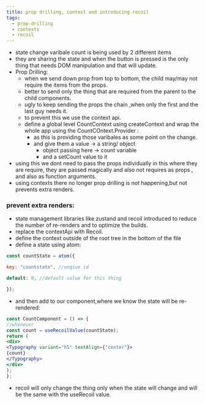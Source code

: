 ```yaml
---
title: prop drilling, context and introducing recoil
tags:
  - prop-drilling
  - contexts
  - recoil
---
```

- state change varibale count is being used by 2 different items 
- they are sharing the state and when the button is pressed is the only thing that needs DOM manipulation and that will update.
- Prop Drilling:
	- when we send down prop from top to bottom, the child may/may not require the items from the props.
	- better to send only the thing that are required from the parent to the child components.
	- ugly to keep sending the props the chain ,when only the first and the last guy needs it.
	- to prevent this we use the context api.
	- define a global level CountContext using createContext and wrap the whole app using the CountCOntext.Provider :
		- as this is providing those varibales as some point on the change.
		- and give them a value -> a string/ object 
			- object passing here -> count variable 
			- and a setCount value to it 
- using this we dont need to pass the props individually in this where they are require, they are passed magically and also not requires as props , and also as function arguments.
- using contexts there no longer prop drilling is not happening,but not prevents extra renders.
### prevent extra renders:
- state management libraries like zustand and recoil introduced to reduce the number of re-renders and to optimize the builds.
- replace the contextApi with Recoil.
- define the context outside of the root tree in the bottom of the file
- define a state using atom:
```js
const countState = atom({

key: "countstate", //unqiue id

default: 0, //default value for this thing

});
```
- and then add to our component,where we know the state will be re-rendered:
```jsx 
const CountComponent = () => {
//whenever
const count = useRecoilValue(countState);
return (
<div>
<Typography variant="h5" textAlign={"center"}>
{count}
</Typography>
</div>
);
};
```
- recoil will only change the thing only when the state will change and will be the same with the useRecoil value.